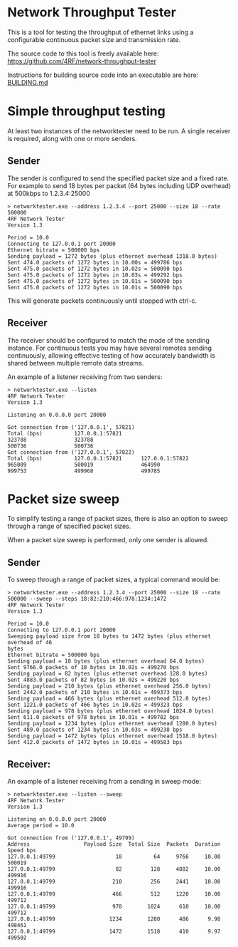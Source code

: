 # Network Throughput Tester
This is a tool for testing the throughput of ethernet links using a configurable continuous packet size and transmission rate.

The source code to this tool is freely available here: https://github.com/4RF/network-throughput-tester

Instructions for building source code into an executable are here: [BUILDING.md](BUILDING.md)

# Simple throughput testing
At least two instances of the networktester need to be run. A single receiver is required, along with one or more senders.

## Sender
The sender is configured to send the specified packet size and a fixed rate. For example to send 18 bytes per packet
(64 bytes including UDP overhead) at 500kbps to 1.2.3.4:25000
```
> networktester.exe --address 1.2.3.4 --port 25000 --size 18 --rate 500000
4RF Network Tester
Version 1.3

Period = 10.0
Connecting to 127.0.0.1 port 20000
Ethernet bitrate = 500000 bps
Sending payload = 1272 bytes (plus ethernet overhead 1318.0 bytes)
Sent 474.0 packets of 1272 bytes in 10.00s = 499786 bps
Sent 475.0 packets of 1272 bytes in 10.02s = 500090 bps
Sent 475.0 packets of 1272 bytes in 10.03s = 499292 bps
Sent 475.0 packets of 1272 bytes in 10.01s = 500090 bps
Sent 475.0 packets of 1272 bytes in 10.01s = 500090 bps
```

This will generate packets continuously until stopped with ctrl-c.

## Receiver
The receiver should be configured to match the mode of the sending instance. For continuous tests you may have several
remotes sending continuously, allowing effective testing of how accurately bandwidth is shared between multiple remote
data streams.

An example of a listener receiving from two senders:

```
> networktester.exe --listen
4RF Network Tester
Version 1.3

Listening on 0.0.0.0 port 20000

Got connection from ('127.0.0.1', 57821)
Total (bps)          127.0.0.1:57821
323788               323788
500736               500736
Got connection from ('127.0.0.1', 57822)
Total (bps)          127.0.0.1:57821      127.0.0.1:57822
965009               500019               464990
999753               499968               499785
```

# Packet size sweep
To simplify testing a range of packet sizes, there is also an option to sweep through a range of specified packet sizes.

When a packet size sweep is performed, only one sender is allowed.

## Sender
To sweep through a range of packet sizes, a typical command would be:

```
> networktester.exe --address 1.2.3.4 --port 25000 --size 18 --rate 500000 --sweep --steps 18:82:210:466:978:1234:1472
4RF Network Tester
Version 1.3

Period = 10.0
Connecting to 127.0.0.1 port 20000
Sweeping payload size from 18 bytes to 1472 bytes (plus ethernet overhead of 46
bytes
Ethernet bitrate = 500000 bps
Sending payload = 18 bytes (plus ethernet overhead 64.0 bytes)
Sent 9766.0 packets of 18 bytes in 10.02s = 499270 bps
Sending payload = 82 bytes (plus ethernet overhead 128.0 bytes)
Sent 4883.0 packets of 82 bytes in 10.02s = 499220 bps
Sending payload = 210 bytes (plus ethernet overhead 256.0 bytes)
Sent 2442.0 packets of 210 bytes in 10.01s = 499373 bps
Sending payload = 466 bytes (plus ethernet overhead 512.0 bytes)
Sent 1221.0 packets of 466 bytes in 10.02s = 499323 bps
Sending payload = 978 bytes (plus ethernet overhead 1024.0 bytes)
Sent 611.0 packets of 978 bytes in 10.01s = 499782 bps
Sending payload = 1234 bytes (plus ethernet overhead 1280.0 bytes)
Sent 489.0 packets of 1234 bytes in 10.03s = 499238 bps
Sending payload = 1472 bytes (plus ethernet overhead 1518.0 bytes)
Sent 412.0 packets of 1472 bytes in 10.01s = 499583 bps
```

## Receiver:
An example of a listener receiving from a sending in sweep mode:

```
> networktester.exe --listen --sweep
4RF Network Tester
Version 1.3

Listening on 0.0.0.0 port 20000
Average period = 10.0

Got connection from ('127.0.0.1', 49799)
Address                 Payload Size  Total Size  Packets  Duration  Speed bps
127.0.0.1:49799                   18          64     9766     10.00     500019
127.0.0.1:49799                   82         128     4882     10.00     499916
127.0.0.1:49799                  210         256     2441     10.00     499916
127.0.0.1:49799                  466         512     1220     10.00     499712
127.0.0.1:49799                  978        1024      610     10.00     499712
127.0.0.1:49799                 1234        1280      486      9.98     498461
127.0.0.1:49799                 1472        1518      410      9.97     499502
```
